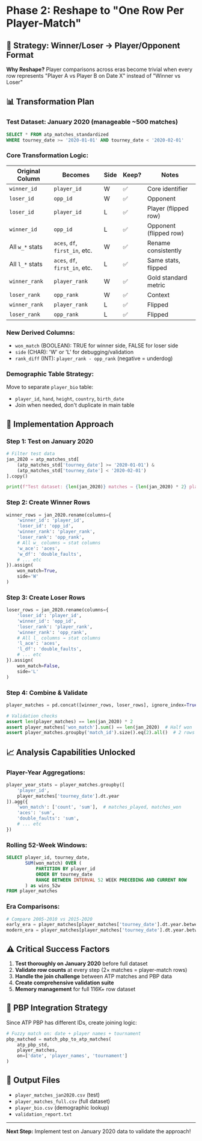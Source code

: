 # Phase 2: Reshape to "One Row Per Player-Match"

## 🎯 **Strategy: Winner/Loser → Player/Opponent Format**

**Why Reshape?** Player comparisons across eras become trivial when every row represents "Player A vs Player B on Date X" instead of "Winner vs Loser"

## 📊 **Transformation Plan**

### **Test Dataset: January 2020** (manageable ~500 matches)
```sql
SELECT * FROM atp_matches_standardized 
WHERE tourney_date >= '2020-01-01' AND tourney_date < '2020-02-01'
```

### **Core Transformation Logic:**

| Original Column | Becomes | Side | Keep? | Notes |
|-----------------|---------|------|-------|-------|
| `winner_id` | `player_id` | W | ✅ | Core identifier |
| `loser_id` | `opp_id` | W | ✅ | Opponent |
| `loser_id` | `player_id` | L | ✅ | Player (flipped row) |
| `winner_id` | `opp_id` | L | ✅ | Opponent (flipped row) |
| All `w_*` stats | `aces`, `df`, `first_in`, etc. | W | ✅ | Rename consistently |
| All `l_*` stats | `aces`, `df`, `first_in`, etc. | L | ✅ | Same stats, flipped |
| `winner_rank` | `player_rank` | W | ✅ | Gold standard metric |
| `loser_rank` | `opp_rank` | W | ✅ | Context |
| `winner_rank` | `player_rank` | L | ✅ | Flipped |
| `loser_rank` | `opp_rank` | L | ✅ | Flipped |

### **New Derived Columns:**
- `won_match` (BOOLEAN): TRUE for winner side, FALSE for loser side  
- `side` (CHAR): 'W' or 'L' for debugging/validation
- `rank_diff` (INT): `player_rank - opp_rank` (negative = underdog)

### **Demographic Table Strategy:** 
Move to separate `player_bio` table:
- `player_id`, `hand`, `height`, `country`, `birth_date`
- Join when needed, don't duplicate in main table

## 🔧 **Implementation Approach**

### **Step 1: Test on January 2020**
```python
# Filter test data  
jan_2020 = atp_matches_std[
    (atp_matches_std['tourney_date'] >= '2020-01-01') & 
    (atp_matches_std['tourney_date'] < '2020-02-01')
].copy()

print(f"Test dataset: {len(jan_2020)} matches → {len(jan_2020) * 2} player-match rows")
```

### **Step 2: Create Winner Rows**
```python
winner_rows = jan_2020.rename(columns={
    'winner_id': 'player_id',
    'loser_id': 'opp_id', 
    'winner_rank': 'player_rank',
    'loser_rank': 'opp_rank',
    # All w_ columns → stat columns
    'w_ace': 'aces',
    'w_df': 'double_faults', 
    # ... etc
}).assign(
    won_match=True,
    side='W'
)
```

### **Step 3: Create Loser Rows**  
```python
loser_rows = jan_2020.rename(columns={
    'loser_id': 'player_id',
    'winner_id': 'opp_id',
    'loser_rank': 'player_rank', 
    'winner_rank': 'opp_rank',
    # All l_ columns → stat columns
    'l_ace': 'aces',
    'l_df': 'double_faults',
    # ... etc  
}).assign(
    won_match=False,
    side='L'
)
```

### **Step 4: Combine & Validate**
```python
player_matches = pd.concat([winner_rows, loser_rows], ignore_index=True)

# Validation checks
assert len(player_matches) == len(jan_2020) * 2
assert player_matches['won_match'].sum() == len(jan_2020)  # Half won
assert player_matches.groupby('match_id').size().eq(2).all()  # 2 rows per match
```

## 📈 **Analysis Capabilities Unlocked**

### **Player-Year Aggregations:**
```python
player_year_stats = player_matches.groupby([
    'player_id', 
    player_matches['tourney_date'].dt.year
]).agg({
    'won_match': ['count', 'sum'],  # matches_played, matches_won
    'aces': 'sum',
    'double_faults': 'sum',
    # ... etc
})
```

### **Rolling 52-Week Windows:**
```sql
SELECT player_id, tourney_date,
       SUM(won_match) OVER (
           PARTITION BY player_id 
           ORDER BY tourney_date 
           RANGE BETWEEN INTERVAL 52 WEEK PRECEDING AND CURRENT ROW
       ) as wins_52w
FROM player_matches
```

### **Era Comparisons:**
```python
# Compare 2005-2010 vs 2015-2020
early_era = player_matches[player_matches['tourney_date'].dt.year.between(2005, 2010)]
modern_era = player_matches[player_matches['tourney_date'].dt.year.between(2015, 2020)]
```

## ⚠️ **Critical Success Factors**

1. **Test thoroughly on January 2020** before full dataset
2. **Validate row counts** at every step (2× matches = player-match rows)
3. **Handle the join challenge** between ATP matches and PBP data
4. **Create comprehensive validation suite** 
5. **Memory management** for full 116K+ row dataset

## 🔄 **PBP Integration Strategy**

Since ATP PBP has different IDs, create joining logic:
```python
# Fuzzy match on: date + player names + tournament
pbp_matched = match_pbp_to_atp_matches(
    atp_pbp_std, 
    player_matches,
    on=['date', 'player_names', 'tournament']
)
```

## 📁 **Output Files**
- `player_matches_jan2020.csv` (test)
- `player_matches_full.csv` (full dataset) 
- `player_bio.csv` (demographic lookup)
- `validation_report.txt`

---

**Next Step:** Implement test on January 2020 data to validate the approach! 